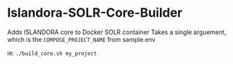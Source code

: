 # Islandora-SOLR-Core-Builder
Adds ISLANDORA core to Docker SOLR container
Takes a single arguement, which is the `COMPOSE_PROJECT_NAME` from sample.env

ie:   `./build_core.sh my_project`
